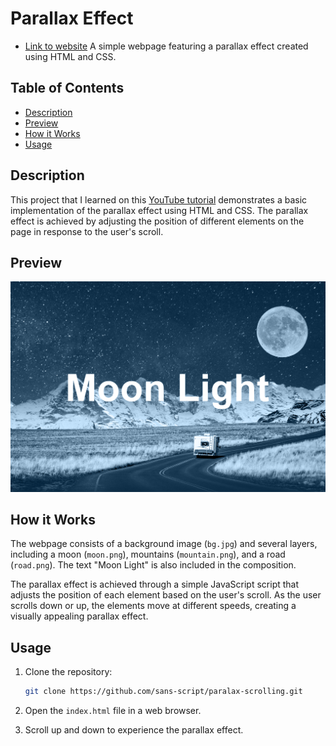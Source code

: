 # Parallax Effect
- [Link to website](https://sans-script.github.io/paralax-scrolling/)
A simple webpage featuring a parallax effect created using HTML and CSS.

## Table of Contents

- [Description](#description)
- [Preview](#preview)
- [How it Works](#how-it-works)
- [Usage](#usage)

## Description

This project that I learned on this [YouTube tutorial](https://youtu.be/TawH-AqHTXc?si=0WIjvXm_D3hDP45b) demonstrates a basic implementation of the parallax effect using HTML and CSS. The parallax effect is achieved by adjusting the position of different elements on the page in response to the user's scroll.

## Preview

![Parallax Effect](Screenshot.png)

## How it Works

The webpage consists of a background image (`bg.jpg`) and several layers, including a moon (`moon.png`), mountains (`mountain.png`), and a road (`road.png`). The text "Moon Light" is also included in the composition.

The parallax effect is achieved through a simple JavaScript script that adjusts the position of each element based on the user's scroll. As the user scrolls down or up, the elements move at different speeds, creating a visually appealing parallax effect.

## Usage

1. Clone the repository:

   ```bash
   git clone https://github.com/sans-script/paralax-scrolling.git
   ```

2. Open the `index.html` file in a web browser.

3. Scroll up and down to experience the parallax effect.

